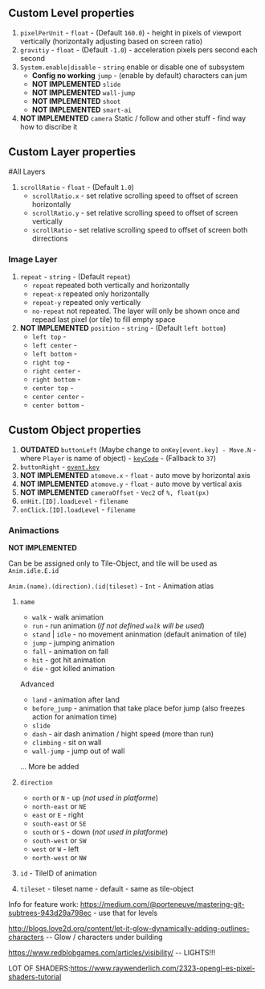 ## Custom Level properties
  1. `pixelPerUnit` - `float` - (Default `160.0`) - height in pixels of viewport vertically (horizontally adjusting based on screen ratio)
  1. `gravitiy` - `float` - (Default `-1.0`) - acceleration pixels pers second each second
  1. `System.enable|disable` - `string` enable or disable one of subsystem
      * **Config no working** `jump` - (enable by default) characters can jum
      * **NOT IMPLEMENTED** `slide`
      * **NOT IMPLEMENTED** `wall-jump`
      * **NOT IMPLEMENTED** `shoot`
      * **NOT IMPLEMENTED** `smart-ai`
  1. **NOT IMPLEMENTED** `camera` Static / follow and other stuff - find way how to discribe it

## Custom Layer properties
#All Layers
  1. `scrollRatio` - `float` - (Default `1.0`)
      * `scrollRatio.x` - set relative scrolling speed to offset of screen horizontally
      * `scrollRatio.y` - set relative scrolling speed to offset of screen vertically
      * `scrollRatio` - set relative scrolling speed to offset of screen both dirrections
### Image Layer
  1. `repeat` - `string` - (Default `repeat`)
      * `repeat` repeated both vertically and horizontally
      * `repeat-x` repeated only horizontally
      * `repeat-y` repeated only vertically
      * `no-repeat` not repeated. The layer will only be shown once and repead last pixel (or tile) to fill empty space
  1. **NOT IMPLEMENTED** `position` - `string` - (Default `left bottom`)
      * `left top` -
      * `left center` -
      * `left bottom` -
      * `right top` -
      * `right center` -
      * `right bottom` -
      * `center top` -
      * `center center` -
      * `center bottom` -


## Custom Object properties
  1. **OUTDATED** `buttonLeft` (Maybe change to `onKey[event.key] - Move.N` - where `Player` is name of object) - [`keyCode`](http://keycode.info/) - (Fallback to `37`)
  1. `buttonRight` - [`event.key`](http://keycode.info/)
  1. **NOT IMPLEMENTED** `atomove.x` - `float` - auto move by horizontal axis
  1. **NOT IMPLEMENTED** `atomove.y` - `float` - auto move by vertical axis
  1. **NOT IMPLEMENTED** `cameraOffset` - `Vec2` of `%, float(px)`
  1. `onHit.[ID].loadLevel` - `filename`
  1. `onClick.[ID].loadLevel` - `filename`
### Animactions

  **NOT IMPLEMENTED**

  Can be be assigned only to Tile-Object, and tile will be used as `Anim.idle.E.id`

  `Anim.(name).(direction).(id|tileset)` - `Int` - Animation atlas

  1. `name`
      * `walk` - walk animation
      * `run` - run animation (_if not defined `walk` will be used_)
      * `stand` | `idle` - no movement aninmation (default animation of tile)
      * `jump` - jumping animation
      * `fall` - animation on fall
      * `hit` - got hit animation
      * `die` - got killed animation

      Advanced

      * `land` - animation after land
      * `before_jump` - animation that take place befor jump (also freezes action for animation time)
      * `slide`
      * `dash` -  air dash animation / hight speed (more than run)
      * `climbing` - sit on wall
      * `wall-jump` - jump out of wall

      ... More be added
  2. `direction`
      * `north` or `N` - up (_not used in platforme_)
      * `north-east` or `NE`
      * `east` or `E` - right
      * `south-east` or `SE`
      * `south` or `S` - down (_not used in platforme_)
      * `south-west` or `SW`
      * `west` or `W` - left
      * `north-west` or `NW`

  3. `id` - TileID of animation
  5. `tileset` - tileset name - default - same as tile-object



Info for feature work:
https://medium.com/@porteneuve/mastering-git-subtrees-943d29a798ec - use that for levels


http://blogs.love2d.org/content/let-it-glow-dynamically-adding-outlines-characters -- Glow / characters under building

https://www.redblobgames.com/articles/visibility/ -- LIGHTS!!!


LOT OF SHADERS:https://www.raywenderlich.com/2323-opengl-es-pixel-shaders-tutorial
